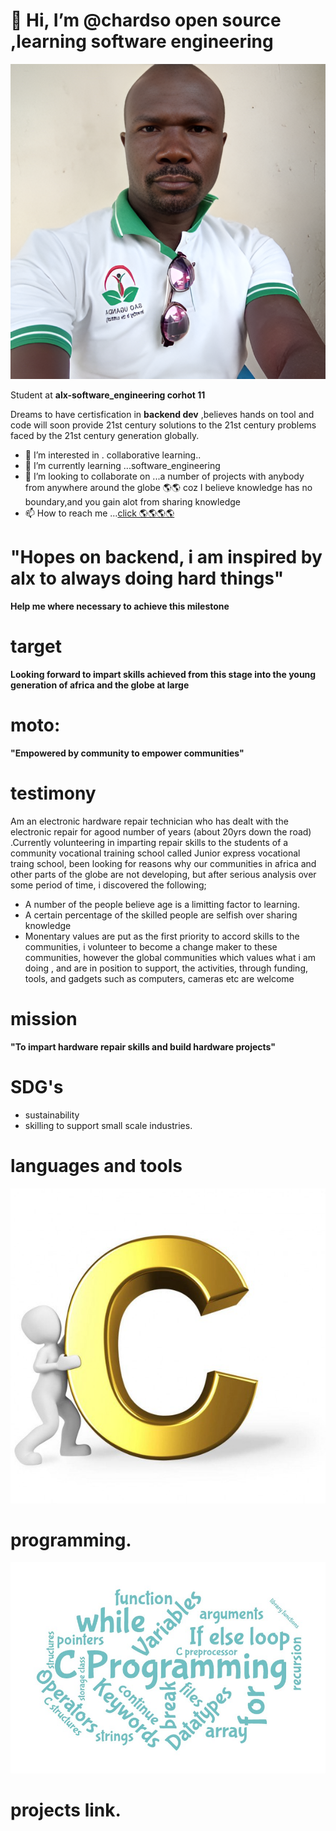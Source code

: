 # 👋 Hi, I’m @chardso open source ,learning software engineering



![](/Images/a4f825a9-3f06-4dad-8e7a-24061ef427f5.png)


Student at **alx-software_engineering corhot 11**

Dreams to have certisfication in **backend dev** ,believes hands on tool and code will soon provide 21st century solutions to the 21st century problems faced by the 21st century generation globally.


- 👀 I’m interested in . collaborative learning..
- 🌱 I’m currently learning ...software_engineering
- 💞️ I’m looking to collaborate on ...a number of projects with anybody from anywhere around the globe 🌎🌎 coz I believe knowledge has no boundary,and you gain alot from sharing knowledge 
- 📫 How to reach me ...[click 🌎🌎🌎🌎](https://lead.asknet.community/profiles/Wafela-Andrew/)

<!---
chardso/chardso is a ✨ special ✨ repository because its `README.md` (this file) appears on your GitHub profile.
You can click the Preview link to take a look at your changes.
--->

# "Hopes on backend, i am inspired by alx to always doing hard things"
**Help me where necessary to achieve this milestone**
# target
**Looking forward to impart skills achieved from this stage into the young generation of africa and the globe at large**


# moto:

**"Empowered by community to empower communities"**

# testimony

Am an electronic hardware repair technician who has dealt with the electronic repair for agood number of years (about 20yrs down the road) .Currently volunteering in imparting repair skills to the students of a community vocational training school called Junior express vocational traing school, been looking for reasons why our communities in africa and other parts of the globe are not developing, but after serious analysis over some period of time, i discovered the following;
- A number of the people believe age is a limitting factor to learning.
- A certain percentage of the skilled people are selfish over sharing knowledge
- Monentary values are put as the first priority to accord skills to the communities, i volunteer to become a change maker to these communities, however the global communities which values what i am doing , and are in position to support, the activities, through funding, tools, and gadgets such as computers, cameras etc are welcome

# mission
**"To impart hardware repair skills and build hardware projects"**



# SDG's
- sustainability
- skilling to support small scale industries.


# languages and tools





![](/Images/IMG_20230112_070555_407.jpg) 

# programming.

![](/Images/IMG_20230112_064825_192.jpg)

# projects link.

